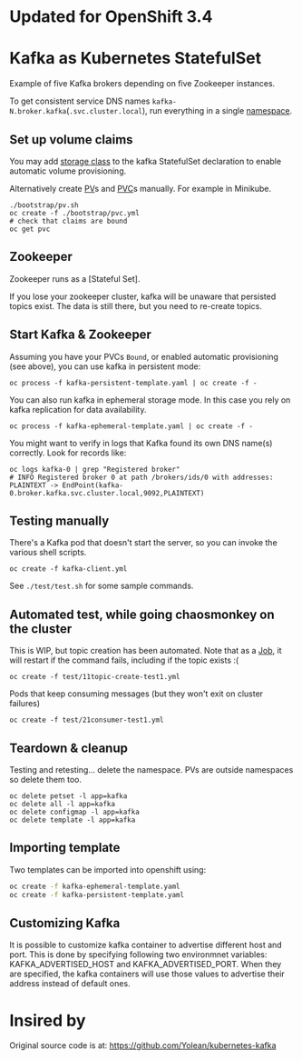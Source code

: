 
# Updated for OpenShift 3.4

# Kafka as Kubernetes StatefulSet

Example of five Kafka brokers depending on five Zookeeper instances.

To get consistent service DNS names `kafka-N.broker.kafka`(`.svc.cluster.local`), run everything in a single [namespace](http://kubernetes.io/docs/admin/namespaces/walkthrough/).

## Set up volume claims

You may add [storage class](http://kubernetes.io/docs/user-guide/persistent-volumes/#storageclasses)
to the kafka StatefulSet declaration to enable automatic volume provisioning.

Alternatively create [PV](http://kubernetes.io/docs/user-guide/persistent-volumes/#persistent-volumes)s and [PVC](http://kubernetes.io/docs/user-guide/persistent-volumes/#persistentvolumeclaims)s manually. For example in Minikube.

```
./bootstrap/pv.sh
oc create -f ./bootstrap/pvc.yml
# check that claims are bound
oc get pvc
```

## Zookeeper

Zookeeper runs as a [Stateful Set].

If you lose your zookeeper cluster, kafka will be unaware that persisted topics exist.
The data is still there, but you need to re-create topics.

## Start Kafka & Zookeeper

Assuming you have your PVCs `Bound`, or enabled automatic provisioning (see above), you can use kafka in persistent mode:
```
oc process -f kafka-persistent-template.yaml | oc create -f -
```

You can also run kafka in ephemeral storage mode. In this case you rely on kafka replication for data availability.
```
oc process -f kafka-ephemeral-template.yaml | oc create -f -
```

You might want to verify in logs that Kafka found its own DNS name(s) correctly. Look for records like:
```
oc logs kafka-0 | grep "Registered broker"
# INFO Registered broker 0 at path /brokers/ids/0 with addresses: PLAINTEXT -> EndPoint(kafka-0.broker.kafka.svc.cluster.local,9092,PLAINTEXT)
```

## Testing manually

There's a Kafka pod that doesn't start the server, so you can invoke the various shell scripts.
```
oc create -f kafka-client.yml
```

See `./test/test.sh` for some sample commands.

## Automated test, while going chaosmonkey on the cluster

This is WIP, but topic creation has been automated. Note that as a [Job](http://kubernetes.io/docs/user-guide/jobs/), it will restart if the command fails, including if the topic exists :(
```
oc create -f test/11topic-create-test1.yml
```

Pods that keep consuming messages (but they won't exit on cluster failures)
```
oc create -f test/21consumer-test1.yml
```

## Teardown & cleanup

Testing and retesting... delete the namespace. PVs are outside namespaces so delete them too.
```
oc delete petset -l app=kafka
oc delete all -l app=kafka
oc delete configmap -l app=kafka
oc delete template -l app=kafka
```

## Importing template

Two templates can be imported into openshift using:

```bash
oc create -f kafka-ephemeral-template.yaml 
oc create -f kafka-persistent-template.yaml 
```

## Customizing Kafka

It is possible to customize kafka container to advertise different host and port. This is done by specifying following
two environmnet variables: KAFKA_ADVERTISED_HOST and KAFKA_ADVERTISED_PORT. When they are specified, the kafka
containers will use those values to advertise their address instead of default ones. 

# Insired by

Original source code is at: https://github.com/Yolean/kubernetes-kafka

